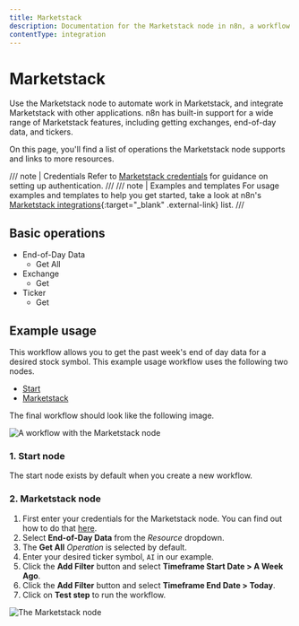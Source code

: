 ```yaml
---
title: Marketstack
description: Documentation for the Marketstack node in n8n, a workflow automation platform. Includes details of operations and configuration, and links to examples and credentials information.
contentType: integration
---
```


# Marketstack

Use the Marketstack node to automate work in Marketstack, and integrate Marketstack with other applications. n8n has built-in support for a wide range of Marketstack features, including getting exchanges, end-of-day data, and tickers. 

On this page, you'll find a list of operations the Marketstack node supports and links to more resources.

/// note | Credentials
Refer to [Marketstack credentials](/integrations/builtin/credentials/marketstack/) for guidance on setting up authentication. 
///
/// note | Examples and templates
For usage examples and templates to help you get started, take a look at n8n's [Marketstack integrations](https://n8n.io/integrations/marketstack/){:target="_blank" .external-link} list.
///

## Basic operations

* End-of-Day Data
    * Get All
* Exchange
    * Get
* Ticker
    * Get

## Example usage

This workflow allows you to get the past week's end of day data for a desired stock symbol. This example usage workflow uses the following two nodes.

- [Start](/integrations/builtin/core-nodes/n8n-nodes-base.start/)
- [Marketstack]()

The final workflow should look like the following image.

![A workflow with the Marketstack node](/_images/integrations/builtin/app-nodes/marketstack/workflow.png)

### 1. Start node

The start node exists by default when you create a new workflow.

### 2. Marketstack node

1. First enter your credentials for the Marketstack node. You can find out how to do that [here](/integrations/builtin/credentials/marketstack/).
2. Select **End-of-Day Data** from the *Resource* dropdown.
3. The **Get All** *Operation* is selected by default.
4. Enter your desired ticker symbol, `AI` in our example.
5. Click the **Add Filter** button and select **Timeframe Start Date > A Week Ago**.
6. Click the **Add Filter** button and select **Timeframe End Date > Today**.
3. Click on **Test step** to run the workflow.

![The Marketstack node](/_images/integrations/builtin/app-nodes/marketstack/marketstack_node.png)

